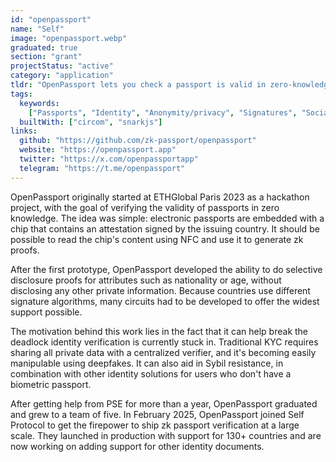 ```yaml
---
id: "openpassport"
name: "Self"
image: "openpassport.webp"
graduated: true
section: "grant"
projectStatus: "active"
category: "application"
tldr: "OpenPassport lets you check a passport is valid in zero-knowledge"
tags:
  keywords:
    ["Passports", "Identity", "Anonymity/privacy", "Signatures", "Social"]
  builtWith: ["circom", "snarkjs"]
links:
  github: "https://github.com/zk-passport/openpassport"
  website: "https://openpassport.app"
  twitter: "https://x.com/openpassportapp"
  telegram: "https://t.me/openpassport"
---
```


OpenPassport originally started at ETHGlobal Paris 2023 as a hackathon project, with the goal of verifying the validity of passports in zero knowledge.
The idea was simple: electronic passports are embedded with a chip that contains an attestation signed by the issuing country. It should be possible to read the chip's content using NFC and use it to generate zk proofs.

After the first prototype, OpenPassport developed the ability to do selective disclosure proofs for attributes such as nationality or age, without disclosing any other private information. Because countries use different signature algorithms, many circuits had to be developed to offer the widest support possible.

The motivation behind this work lies in the fact that it can help break the deadlock identity verification is currently stuck in. Traditional KYC requires sharing all private data with a centralized verifier, and it's becoming easily manipulable using deepfakes. It can also aid in Sybil resistance, in combination with other identity solutions for users who don't have a biometric passport.

After getting help from PSE for more than a year, OpenPassport graduated and grew to a team of five. In February 2025, OpenPassport joined Self Protocol to get the firepower to ship zk passport verification at a large scale. They launched in production with support for 130+ countries and are now working on adding support for other identity documents.
